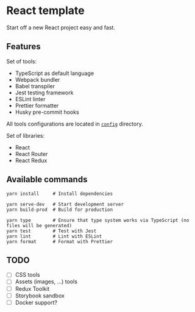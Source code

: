 # React template

Start off a new React project easy and fast.

## Features

Set of tools:

* TypeScript as default language
* Webpack bundler
* Babel transpiler
* Jest testing framework
* ESLint linter
* Prettier formatter
* Husky pre-commit hooks

All tools configurations are located in [`config`](/config) directory.

Set of libraries:

* React
* React Router
* React Redux

## Available commands

```shell
yarn install     # Install dependencies

yarn serve-dev   # Start development server
yarn build-prod  # Build for production

yarn type        # Ensure that type system works via TypeScript (no files will be generated)
yarn test        # Test with Jest
yarn lint        # Lint with ESLint
yarn format      # Format with Prettier
```

## TODO

- [ ] CSS tools
- [ ] Assets (images, ...) tools
- [ ] Redux Toolkit
- [ ] Storybook sandbox
- [ ] Docker support?
